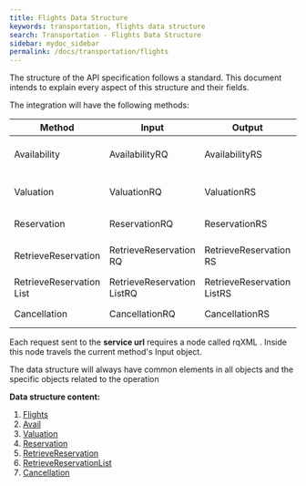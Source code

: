 ```yaml
---
title: Flights Data Structure
keywords: transportation, flights data structure
search: Transportation - Flights Data Structure
sidebar: mydoc_sidebar
permalink: /docs/transportation/flights
---
```


The structure of the API specification follows a standard. This document
intends to explain every aspect of this structure and their fields.



The integration will have the following methods:



| **Method**			| **Input**			| **Output**			| **Required** | **Description**	|
| ----------------------------- | ----------------------------- | ----------------------------- | ------------ | ---------------------- |
| Availability  		| AvailabilityRQ 		| AvailabilityRS 		| Yes 	       | Makes a availability call |
| Valuation     		| ValuationRQ    		| ValuationRS    		| Yes 	       | Makes a pre-booking	|
| Reservation   		| ReservationRQ  		| ReservationRS  		| Yes 	       | Makes a booking	|
| RetrieveReservation		| RetrieveReservation RQ		| RetrieveReservation RS		| No 	       | Gets booking details	|
| RetrieveReservation List	| RetrieveReservation ListRQ	| RetrieveReservation ListRS	| No 	       | Gets booking list	|
| Cancellation  		| CancellationRQ 		| CancellationRS 		| No 	       | Cancels a booking	|



Each request sent to the **service url** requires a node called rqXML .
Inside this node travels the current method's Input object.



The data structure will always have common elements in all objects and
the specific objects related to the operation



**Data structure content:**

1. [Flights](/docs/transportation/flights)
2. [Avail](/docs/transportation/DSF/flights/avail)
3. [Valuation](/docs/transportation/DSF/flights/valuation)
4. [Reservation](/docs/transportation/DSF/flights/reservation)
5. [RetrieveReservation](/docs/transportation/DSF/flights/recover-reserve)
6. [RetrieveReservationList](/docs/transportation/DSF/flights/recover-reserve-list)
7. [Cancellation](/docs/transportation/DSF/flights/cancel)
